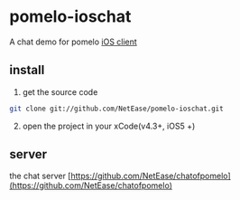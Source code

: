pomelo-ioschat
==============

A chat demo for pomelo [iOS client](https://github.com/NetEase/pomelo-iosclient)

## install
1. get the source code
```bash
git clone git://github.com/NetEase/pomelo-ioschat.git
```
2. open the project in your xCode(v4.3+, iOS5 +)

## server
the chat server [https://github.com/NetEase/chatofpomelo](https://github.com/NetEase/chatofpomelo)
